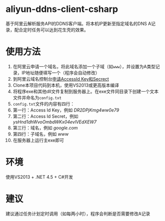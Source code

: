 # aliyun-ddns-client-csharp
基于阿里云解析服务API的DDNS客户端。将本机IP更新至指定域名的DNS A记录，配合定时任务可以达到花生壳的效果。

# 使用方法
1. 在阿里云申请一个域名，将此域名添加一个子域（如`www`），并设置为A类型记录，IP地址随便填写一个（程序会自动修改）
2. 到阿里云域名控制台[申请AccessId Key和Secrect](https://ak-console.aliyun.com/#/accesskey)
3. Clone本项目代码到本机，使用VS2013或更高版本编译
4. 将程序exe和其他dll文件复制到服务器上。在exe文件同目录下创建一个文本文件并命名为`config.txt`
5. `config.txt`文件的内容有四行：
  1. 第一行：Access Id Key，例如 *DR2DPjKmg4ww0e79*
  2. 第二行：Access Id Secret，例如 *ysHnd1dhWvoOmbdWKx04evlVEdXEW7*
  3. 第三行：域名，例如 *google.com*
  4. 第四行：子域名，例如 *www*
6. 在服务器上运行主exe即可

# 环境 
使用VS2013 + .NET 4.5 + C#开发

# 建议
建议通过任务计划定时调用（如每两小时），程序会判断是否需要修改A记录
